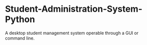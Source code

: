 # Student-Administration-System-Python
A desktop student management system operable through a GUI or command line.
